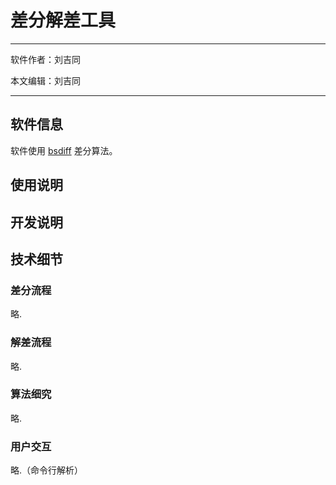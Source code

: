 # 差分解差工具 <!-- {comment docsify-ignore-all} -->

---

软件作者：刘吉同

本文编辑：刘吉同

---

## 软件信息

软件使用 [bsdiff](https://www.daemonology.net/bsdiff/) 差分算法。


## 使用说明


## 开发说明


## 技术细节

### 差分流程

略.

### 解差流程

略.

### 算法细究

略.

### 用户交互

略.（命令行解析）
